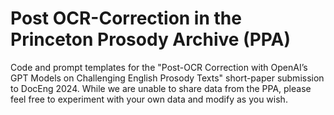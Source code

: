 # Post OCR-Correction in the Princeton Prosody Archive (PPA)

Code and prompt templates for the "Post-OCR Correction with OpenAI’s GPT Models on Challenging
English Prosody Texts" short-paper submission to DocEng 2024. While we are unable to share data from the PPA, please feel free to experiment with your own data and modify as you wish.
